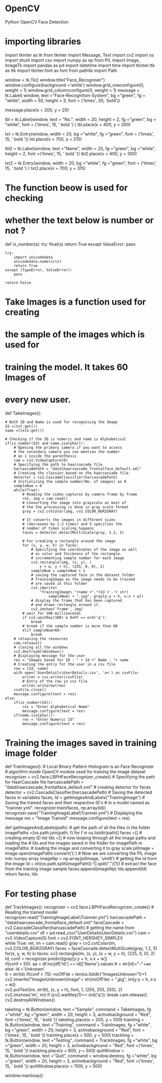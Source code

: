 # OpenCV
Python OpenCV Face Detection
# importing libraries
import tkinter as tk
from tkinter import Message, Text
import cv2
import os
import shutil
import csv
import numpy as np
from PIL import Image, ImageTk
import pandas as pd
import datetime
import time
import tkinter.ttk as ttk
import tkinter.font as font
from pathlib import Path
 
window = tk.Tk()
window.title("Face_Recogniser")
window.configure(background ='white')
window.grid_rowconfigure(0, weight = 1)
window.grid_columnconfigure(0, weight = 1)
message = tk.Label(
    window, text ="Face-Recognition-System",
    bg ="green", fg = "white", width = 50,
    height = 3, font = ('times', 30, 'bold'))
     
message.place(x = 200, y = 20)
 
lbl = tk.Label(window, text = "No.",
width = 20, height = 2, fg ="green",
bg = "white", font = ('times', 15, ' bold ') )
lbl.place(x = 400, y = 200)
 
txt = tk.Entry(window,
width = 20, bg ="white",
fg ="green", font = ('times', 15, ' bold '))
txt.place(x = 700, y = 215)
 
lbl2 = tk.Label(window, text ="Name",
width = 20, fg ="green", bg ="white",
height = 2, font =('times', 15, ' bold '))
lbl2.place(x = 400, y = 300)
 
txt2 = tk.Entry(window, width = 20,
bg ="white", fg ="green",
font = ('times', 15, ' bold ')  )
txt2.place(x = 700, y = 315)
 
# The function beow is used for checking
# whether the text below is number or not ?  
def is_number(s):
    try:
        float(s)
        return True
    except ValueError:
        pass
  
    try:
        import unicodedata
        unicodedata.numeric(s)
        return True
    except (TypeError, ValueError):
        pass
  
    return False
# Take Images is a function used for creating
# the sample of the images which is used for
# training the model. It takes 60 Images of
# every new user. 
def TakeImages():       
     
    # Both ID and Name is used for recognising the Image
    Id =(txt.get())
    name =(txt2.get())
     
    # Checking if the ID is numeric and name is Alphabetical
    if(is_number(Id) and name.isalpha()):
        # Opening the primary camera if you want to access
        # the secondary camera you can mention the number
        # as 1 inside the parenthesis
        cam = cv2.VideoCapture(0)
        # Specifying the path to haarcascade file
        harcascadePath = "data\haarcascade_frontalface_default.xml"
        # Creating the classier based on the haarcascade file.
        detector = cv2.CascadeClassifier(harcascadePath)
        # Initializing the sample number(No. of images) as 0
        sampleNum = 0
        while(True):
            # Reading the video captures by camera frame by frame
            ret, img = cam.read()
            # Converting the image into grayscale as most of
            # the the processing is done in gray scale format
            gray = cv2.cvtColor(img, cv2.COLOR_BGR2GRAY)
             
            # It converts the images in different sizes
            # (decreases by 1.3 times) and 5 specifies the
            # number of times scaling happens
            faces = detector.detectMultiScale(gray, 1.3, 5)
             
            # For creating a rectangle around the image
            for (x, y, w, h) in faces:
                # Specifying the coordinates of the image as well
                # as color and thickness of the rectangle.      
                # incrementing sample number for each image
                cv2.rectangle(img, (x, y), (
                    x + w, y + h), (255, 0, 0), 2)
                sampleNum = sampleNum + 1
                # saving the captured face in the dataset folder
                # TrainingImage as the image needs to be trained
                # are saved in this folder
                cv2.imwrite(
                    "TrainingImage\ "+name +"."+Id +'.'+ str(
                        sampleNum) + ".jpg", gray[y:y + h, x:x + w])
                # display the frame that has been captured
                # and drawn rectangle around it.
                cv2.imshow('frame', img)
            # wait for 100 milliseconds
            if cv2.waitKey(100) & 0xFF == ord('q'):
                break
            # break if the sample number is more than 60
            elif sampleNum>60:
                break
        # releasing the resources
        cam.release()
        # closing all the windows
        cv2.destroyAllWindows()
        # Displaying message for the user
        res = "Images Saved for ID : " + Id +" Name : "+ name 
        # Creating the entry for the user in a csv file
        row = [Id, name]
        with open('UserDetails\UserDetails.csv', 'a+') as csvFile:
            writer = csv.writer(csvFile)
            # Entry of the row in csv file
            writer.writerow(row)
        csvFile.close()
        message.configure(text = res)
    else:
        if(is_number(Id)):
            res = "Enter Alphabetical Name"
            message.configure(text = res)
        if(name.isalpha()):
            res = "Enter Numeric Id"
            message.configure(text = res)
             
# Training the images saved in training image folder   
def TrainImages():
    # Local Binary Pattern Histogram is an Face Recognizer
    # algorithm inside OpenCV module used for training the image dataset
    recognizer = cv2.face.LBPHFaceRecognizer_create() 
    # Specifying the path for HaarCascade file
    harcascadePath = "data\haarcascade_frontalface_default.xml"
    # creating detector for faces
    detector = cv2.CascadeClassifier(harcascadePath)
    # Saving the detected faces in variables
    faces, Id = getImagesAndLabels("TrainingImage")
    # Saving the trained faces and their respective ID's
    # in a model named as "trainner.yml".
    recognizer.train(faces, np.array(Id))    
    recognizer.save("TrainingImageLabel\Trainner.yml")
    # Displaying the message
    res = "Image Trained"
    message.configure(text = res)
 
def getImagesAndLabels(path):
    # get the path of all the files in the folder
    imagePaths =[os.path.join(path, f) for f in os.listdir(path)]
    faces =[]
    # creating empty ID list
    Ids =[]
    # now looping through all the image paths and loading the
    # Ids and the images saved in the folder
    for imagePath in imagePaths:
        # loading the image and converting it to gray scale
        pilImage = Image.open(imagePath).convert('L')
        # Now we are converting the PIL image into numpy array
        imageNp = np.array(pilImage, 'uint8')
        # getting the Id from the image
        Id = int(os.path.split(imagePath)[-1].split(".")[1])
        # extract the face from the training image sample
        faces.append(imageNp)
        Ids.append(Id)       
    return faces, Ids
# For testing phase
def TrackImages():
    recognizer = cv2.face.LBPHFaceRecognizer_create()
    # Reading the trained model
    recognizer.read("TrainingImageLabel\Trainner.yml")
    harcascadePath = "data\haarcascade_frontalface_default.xml"
    faceCascade = cv2.CascadeClassifier(harcascadePath)
    # getting the name from "userdetails.csv"
    df = pd.read_csv("UserDetails\UserDetails.csv") 
    cam = cv2.VideoCapture(0)
    font = cv2.FONT_HERSHEY_SIMPLEX       
    while True:
        ret, im = cam.read()
        gray = cv2.cvtColor(im, cv2.COLOR_BGR2GRAY)
        faces = faceCascade.detectMultiScale(gray, 1.2, 5)   
        for(x, y, w, h) in faces:
            cv2.rectangle(im, (x, y), (x + w, y + h), (225, 0, 0), 2)
            Id, conf = recognizer.predict(gray[y:y + h, x:x + w])                                  
            if(conf < 50):
                aa = df.loc[df['Id'] == Id]['Name'].values
                tt = str(Id)+"-"+aa   
            else:
                Id ='Unknown'               
                tt = str(Id) 
            if(conf > 75):
                noOfFile = len(os.listdir("ImagesUnknown"))+1
                cv2.imwrite("ImagesUnknown\Image"+
                str(noOfFile) + ".jpg", im[y:y + h, x:x + w])           
            cv2.putText(im, str(tt), (x, y + h),
            font, 1, (255, 255, 255), 2)       
        cv2.imshow('im', im)
        if (cv2.waitKey(1)== ord('q')):
            break
    cam.release()
    cv2.destroyAllWindows()
   
   
takeImg = tk.Button(window, text ="Sample",
command = TakeImages, fg ="white", bg ="green",
width = 20, height = 3, activebackground = "Red",
font =('times', 15, ' bold '))
takeImg.place(x = 200, y = 500)
trainImg = tk.Button(window, text ="Training",
command = TrainImages, fg ="white", bg ="green",
width = 20, height = 3, activebackground = "Red",
font =('times', 15, ' bold '))
trainImg.place(x = 500, y = 500)
trackImg = tk.Button(window, text ="Testing",
command = TrackImages, fg ="white", bg ="green",
width = 20, height = 3, activebackground = "Red",
font =('times', 15, ' bold '))
trackImg.place(x = 800, y = 500)
quitWindow = tk.Button(window, text ="Quit",
command = window.destroy, fg ="white", bg ="green",
width = 20, height = 3, activebackground = "Red",
font =('times', 15, ' bold '))
quitWindow.place(x = 1100, y = 500)
 
  
window.mainloop()
